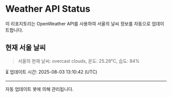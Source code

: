 
# Weather API Status

이 리포지토리는 OpenWeather API를 사용하여 서울의 날씨 정보를 자동으로 업데이트합니다.

## 현재 서울 날씨
> 서울의 현재 날씨: overcast clouds, 온도: 25.28°C, 습도: 84%

⏳ 업데이트 시간: 2025-08-03 13:10:42 (UTC)

---
자동 업데이트 봇에 의해 관리됩니다.
